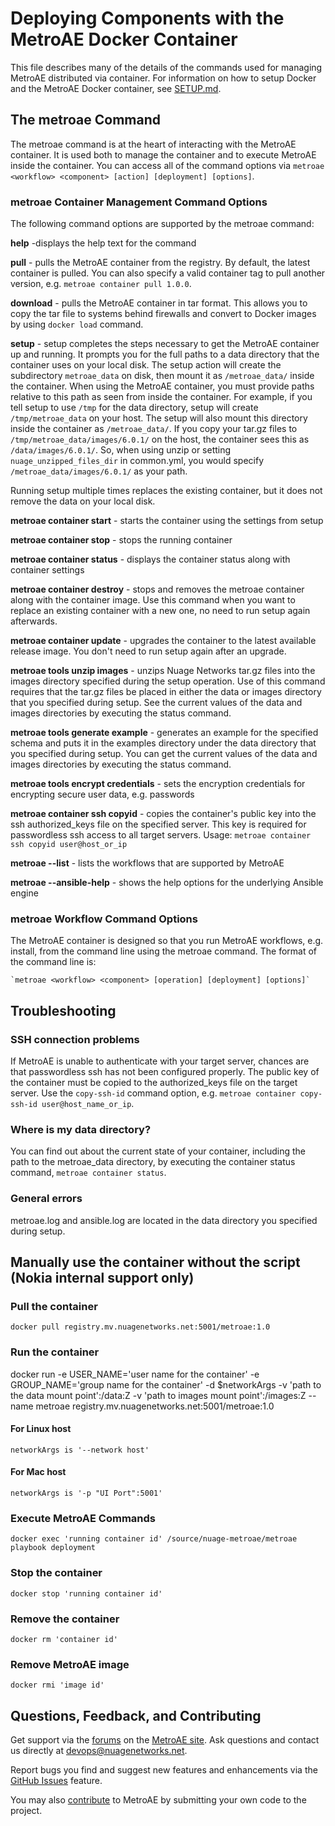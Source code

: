 # Deploying Components with the MetroAE Docker Container

This file describes many of the details of the commands used for managing MetroAE distributed via container. For information on how to setup Docker and the MetroAE Docker container, see [SETUP.md](SETUP.md).

## The metroae Command

The metroae command is at the heart of interacting with the MetroAE container. It is used both to manage the container and to execute MetroAE inside the container. You can access all of the command options via `metroae <workflow> <component> [action] [deployment] [options]`.

### metroae Container Management Command Options

The following command options are supported by the metroae command:

**help** -displays the help text for the command

**pull** - pulls the MetroAE container from the registry. By default, the latest container is pulled. You can also specify a valid container tag to pull another version, e.g. `metroae container pull 1.0.0`.

**download** - pulls the MetroAE container in tar format. This allows you to copy the tar file to systems behind firewalls and convert to Docker images by using `docker load` command.

**setup** - setup completes the steps necessary to get the MetroAE container up and running. It prompts you for the full paths to a data directory that the container uses on your local disk. The setup action will create the subdirectory `metroae_data` on disk, then mount it as `/metroae_data/` inside the container. When using the MetroAE container, you must provide paths relative to this path as seen from inside the container. For example, if you tell setup to use `/tmp` for the data directory, setup will create `/tmp/metroae_data` on your host. The setup will also mount this directory inside the container as `/metroae_data/`. If you copy your tar.gz files to `/tmp/metroae_data/images/6.0.1/` on the host, the container sees this as `/data/images/6.0.1/`. So, when using unzip or setting `nuage_unzipped_files_dir` in common.yml, you would specify `/metroae_data/images/6.0.1/` as your path.


Running setup multiple times replaces the existing container, but it does not remove the data on your local disk.

**metroae container start** - starts the container using the settings from setup

**metroae container stop** - stops the running container

**metroae container status** - displays the container status along with container settings

**metroae container destroy** - stops and removes the metroae container along with the container image. Use this command when you want to replace an existing container with a new one, no need to run setup again afterwards.

**metroae container update** - upgrades the container to the latest available release image. You don't need to run setup again after an upgrade.

**metroae tools unzip images** - unzips Nuage Networks tar.gz files into the images directory specified during the setup operation. Use of this command requires that the tar.gz files be placed in either the data or images directory that you specified during setup.
See the current values of the data and images directories by executing the status command.

**metroae tools generate example** - generates an example for the specified schema and puts it in the examples directory under the data directory that you specified during setup. You can get the current values of the data and images directories by executing the status command.

**metroae tools encrypt credentials** - sets the encryption credentials for encrypting secure user data, e.g. passwords

**metroae container ssh copyid** - copies the container's public key into the ssh authorized_keys file on the specified server. This key is required for passwordless ssh access to all target servers. Usage: `metroae container ssh copyid user@host_or_ip`

**metroae --list** - lists the workflows that are supported by MetroAE

**metroae --ansible-help** - shows the help options for the underlying Ansible engine

### metroae Workflow Command Options

The MetroAE container is designed so that you run MetroAE workflows, e.g. install, from the command line using the metroae command. The format of the command line is:

    `metroae <workflow> <component> [operation] [deployment] [options]`

## Troubleshooting

### SSH connection problems

If MetroAE is unable to authenticate with your target server, chances are that passwordless ssh has not been configured properly. The public key of the container must be copied to the authorized_keys file on the target server. Use the `copy-ssh-id` command option, e.g. `metroae container copy-ssh-id user@host_name_or_ip`.

### Where is my data directory?

You can find out about the current state of your container, including the path to the metroae_data directory, by executing the container status command, `metroae container status`.

### General errors

metroae.log and ansible.log are located in the data directory you specified during setup.

## Manually use the container without the script (Nokia internal support only)

### Pull the container

    docker pull registry.mv.nuagenetworks.net:5001/metroae:1.0

### Run the container

docker run -e USER_NAME='user name for the container' -e GROUP_NAME='group name for the container' -d $networkArgs -v 'path to the data mount point':/data:Z -v 'path to images mount point':/images:Z --name metroae registry.mv.nuagenetworks.net:5001/metroae:1.0

#### For Linux host

```
networkArgs is '--network host'
```

#### For Mac host

```
networkArgs is '-p "UI Port":5001'
```

### Execute MetroAE Commands

    docker exec 'running container id' /source/nuage-metroae/metroae playbook deployment

### Stop the container

    docker stop 'running container id'

### Remove the container

    docker rm 'container id'

### Remove MetroAE image

    docker rmi 'image id'

## Questions, Feedback, and Contributing

Get support via the [forums](https://devops.nuagenetworks.net/forums/) on the [MetroAE site](https://devops.nuagenetworks.net/).
Ask questions and contact us directly at [devops@nuagenetworks.net](mailto:devops@nuagenetworks.net "send email to nuage-metro project").

Report bugs you find and suggest new features and enhancements via the [GitHub Issues](https://github.com/nuagenetworks/nuage-metroae/issues "nuage-metroae issues") feature.

You may also [contribute](CONTRIBUTING.md) to MetroAE by submitting your own code to the project.
